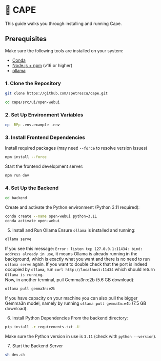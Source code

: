 # 🦸 CAPE

This guide walks you through installing and running Cape.

## Prerequisites
Make sure the following tools are installed on your system:

- [Conda](https://docs.conda.io/en/latest/miniconda.html)
- [Node.js + npm](https://nodejs.org/) (v16 or higher)
- [ollama](https://ollama.com/download)

### 1. Clone the Repository

```bash
git clone https://github.com/spetrescu/cape.git
```

```bash
cd cape/src/ui/open-webui
```

### 2. Set Up Environment Variables
```bash
cp -RPp .env.example .env
```
### 3. Install Frontend Dependencies
Install required packages (may need `--force` to resolve version issues)
```bash
npm install --force
```
Start the frontend development server:
```bash
npm run dev
```
### 4. Set Up the Backend
```bash
cd backend
```
Create and activate the Python environment (Python 3.11 required):
```bash
conda create --name open-webui python=3.11
conda activate open-webui
```

5. Install and Run Ollama
Ensure `ollama` is installed and running:
```bash
ollama serve
```
If you see this message: `Error: listen tcp 127.0.0.1:11434: bind: address already in use`, it means Ollama is already running in the background, which is exactly what you want and there is no need to run `ollama serve` again. If you want to double check that the port is indeed occupied by `ollama`, run `curl http://localhost:11434` which should return `Ollama is running`. <br>
Now, in another terminal, pull Gemma3n:e2b (5.6 GB download):
```bash
ollama pull gemma3n:e2b
```
If you have capacity on your machine you can also pull the bigger Gemma3n model, namely by running `ollama pull gemma3n:e4b` (7.5 GB download).

6. Install Python Dependencies
From the backend directory:
```bash
pip install -r requirements.txt -U
```
Make sure the Python version in use is `3.11` (check with `python --version`).

7. Start the Backend Server
```bash
sh dev.sh
```


